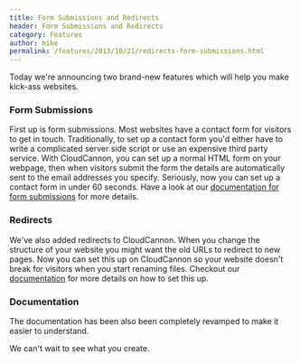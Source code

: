 ```yaml
---
title: Form Submissions and Redirects
header: Form Submissions and Redirects
category: Features
author: mike
permalink: /features/2013/10/21/redirects-form-submissions.html
---
```


Today we're announcing two brand-new features which will help you make kick-ass websites.

### Form Submissions
First up is form submissions. Most websites have a contact form for visitors to get in touch. Traditionally, to set up a contact form you'd either have to write a complicated server side script or use an expensive third party service. With CloudCannon, you can set up a normal HTML form on your webpage, then when visitors submit the form the details are automatically sent to the email addresses you specify. Seriously, now you can set up a contact form in under 60 seconds. Have a look at our [documentation for form submissions](https://docs.cloudcannon.com/hosting/contact-forms/) for more details.

### Redirects
We've also added redirects to CloudCannon. When you change the structure of your website you might want the old URLs to redirect to new pages. Now you can set this up on CloudCannon so your website doesn't break for visitors when you start renaming files. Checkout our [documentation](https://docs.cloudcannon.com/hosting/301-redirects/) for more details on how to set this up.

### Documentation ###
The documentation has been also been completely revamped to make it easier to understand.

We can't wait to see what you create.
